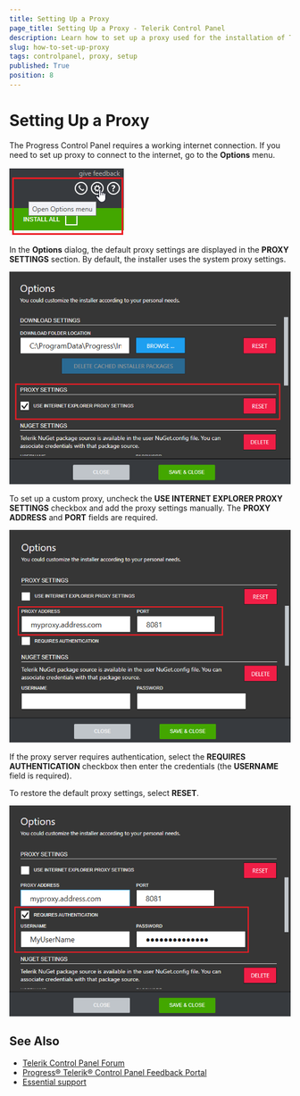```yaml
---
title: Setting Up a Proxy
page_title: Setting Up a Proxy - Telerik Control Panel
description: Learn how to set up a proxy used for the installation of Telerik and Kendo UI tools when working with the Telerik Control Panel.
slug: how-to-set-up-proxy
tags: controlpanel, proxy, setup
published: True
position: 8 
---
```


# Setting Up a Proxy

The Progress Control Panel requires a working internet connection. If you need to set up proxy to connect to the internet, go to the **Options** menu.

![Options Menu](images/options-menu.png)

In the **Options** dialog, the default proxy settings are displayed in the **PROXY SETTINGS** section. By default, the installer uses the system proxy settings.

![Proxy Settings](images/proxy-settings.png)

To set up a custom proxy, uncheck the **USE INTERNET EXPLORER PROXY SETTINGS** checkbox and add the proxy settings manually. The **PROXY ADDRESS** and **PORT** fields are required.

![Proxy Address](images/proxy-address.png)

If the proxy server requires authentication, select the **REQUIRES AUTHENTICATION** checkbox then enter the credentials (the **USERNAME** field is required).

To restore the default proxy settings, select **RESET**.

![Proxy Authentication](images/proxy-authentication.png)

## See Also

* [Telerik Control Panel Forum](https://www.telerik.com/forums/telerik-control-panel)
* [Progress® Telerik® Control Panel Feedback Portal](https://feedback.telerik.com/controlpanel) 
* [Essential support](http://www.telerik.com/support) 
